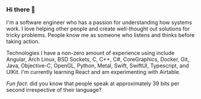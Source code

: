 ### Hi there 👋

I'm a software engineer who has a passion for understanding how systems work. I love helping other people and create well-thought out solutions for tricky problems. People know me as someone who listens and thinks before taking action.

Technologies I have a non-zero amount of experience using include Angular, Arch Linux, BSD Sockets, C, C++, C#, CoreGraphics, Docker, Git, Java, Objective-C, OpenGL, Python, Metal, Swift, SwiftUI, Typescript, and UIKit. I'm currently learning React and am experimenting with Airtable.

*Fun fact*: did you know that people speak at approximately 39 bits per second irrespective of their language?
